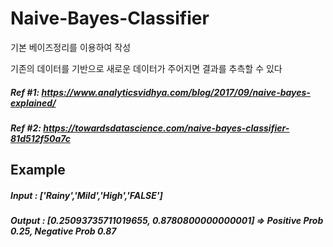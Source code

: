 # Naive-Bayes-Classifier

기본 베이즈정리를 이용하여 작성

기존의 데이터를 기반으로 새로운 데이터가 주어지면 결과를 추측할 수 있다

##### Ref #1: https://www.analyticsvidhya.com/blog/2017/09/naive-bayes-explained/
##### Ref #2: https://towardsdatascience.com/naive-bayes-classifier-81d512f50a7c

Example
-------------
##### Input : ['Rainy','Mild','High','FALSE']
##### Output : [0.25093735711019655, 0.8780800000000001] => Positive Prob 0.25, Negative Prob 0.87
